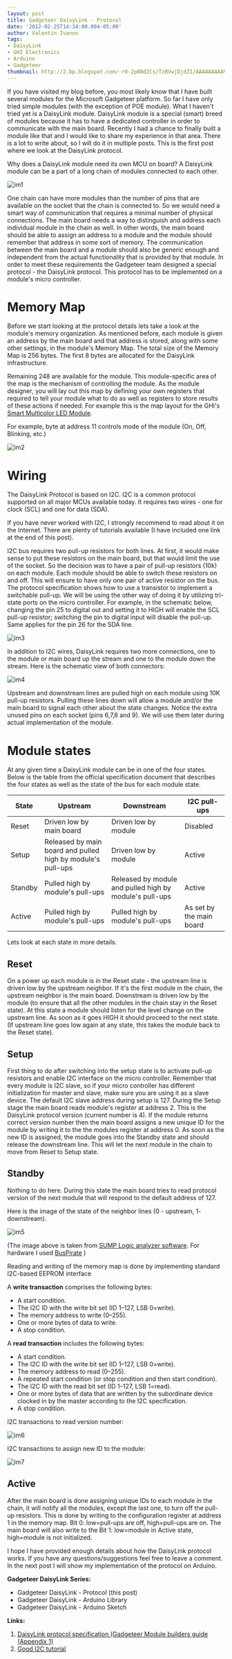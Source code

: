 ```yaml
---
layout: post
title: Gadgeteer DaisyLink - Protocol
date: '2012-02-25T14:34:00.004-05:00'
author: Valentin Ivanov
tags:
- DaisyLink
- GHI Electronics
- Arduino
- Gadgeteer
thumbnail: http://2.bp.blogspot.com/-r0-2pBNd2Cs/TzBVwjDjdZI/AAAAAAAAAVE/N_PgesVTUZM/s72-c/DLChain.jpg
---
```

If you have visited my blog before, you most likely know that I have built several modules for the Microsoft Gadgeteer platform. So far I have only tried simple modules (with the exception of POE module). What I haven't tried yet is a DaisyLink module. DaisyLink module is a special (smart) breed of modules because it has to have a dedicated controller in order to communicate with the main board. Recently I had a chance to finally built a module like that and I would like to share my experience in that area. There is a lot to write about, so I will do it in multiple posts. This is the first post where we look at the DaisyLink protocol.

Why does a DaisyLink module need its own MCU on board? A DaisyLink module can be a part of a long chain of modules connected to each other.

![im1](https://2.bp.blogspot.com/-r0-2pBNd2Cs/TzBVwjDjdZI/AAAAAAAAAVE/N_PgesVTUZM/s1600/DLChain.jpg)

One chain can have more modules than the number of pins that are available on the socket that the chain is connected to. So we would need a smart way of communication that requires a minimal number of physical connections. The main board needs a way to distinguish and address each individual module in the chain as well. In other words, the main board should be able to assign an address to a module and the module should remember that address in some sort of memory. The communication between the main board and a module should also be generic enough and independent from the actual functionality that is provided by that module. In order to meet these requirements the Gadgeteer team designed a special protocol - the DaisyLink protocol. This protocol has to be implemented on a module's micro controller.

# Memory Map

Before we start looking at the protocol details lets take a look at the module's memory organization. As mentioned before, each module is given an address by the main board and that address is stored, along with some other settings, in the module's Memory Map. The total size of the Memory Map is 256 bytes. The first 8 bytes are allocated for the DaisyLink infrastructure.

Remaining 248 are available for the module. This module-specific area of the map is the mechanism of controlling the module. As the module designer, you will lay out this map by defining your own registers that required to tell your module what to do as well as registers to store results of these actions if needed. For example this is the map layout for the GHI's [Smart Multicolor LED Module](https://www.ghielectronics.com/catalog/product/272).

For example, byte at address 11 controls mode of the module (On, Off, Blinking, etc.)

![im2](https://1.bp.blogspot.com/-nrPDnRAQ5Sk/T0lEu_nnvrI/AAAAAAAAAWQ/iInlMmVhWSo/s1600/Map.jpg)

# Wiring

The DaisyLink Protocol is based on I2C. I2C is a common protocol supported on all major MCUs available today. It requires two wires - one for clock (SCL) and one for data (SDA).

If you have never worked with I2C, I strongly recommend to read about it on the Internet. There are plenty of tutorials available (I have included one link at the end of this post).

I2C bus requires two pull-up resistors for both lines. At first, it would make sense to put these resistors on the main board, but that would limit the use of the socket. So the decision was to have a pair of pull-up resistors (10k) on each module. Each module should be able to switch these resistors on and off. This will ensure to have only one pair of active resistor on the bus. The protocol specification shows how to use a transistor to implement a switchable pull-up. We will be using the other way of doing it by utilizing tri-state ports on the micro controller. For example, in the schematic below, changing the pin 25 to digital out and setting it to HIGH will enable the SCL pull-up resistor; switching the pin to digital input will disable the pull-up. Same applies for the pin 26 for the SDA line.

![im3](https://1.bp.blogspot.com/-az2WQU2qBXo/TzFFUAulblI/AAAAAAAAAVU/v5KBnSD55NA/s1600/DLpullup.jpg)

In addition to I2C wires, DaisyLink requires two more connections, one to the module or main board up the stream and one to the module down the stream. Here is the schematic view of both connectors:

![im4](https://2.bp.blogspot.com/-QKsqd0oiYjQ/TzC9DCPnLsI/AAAAAAAAAVM/LbALjqNAA90/s1600/DLConnectors.jpg)

Upstream and downstream lines are pulled high on each module using 10K pull-up resistors. Pulling these lines down will allow a module and/or the main board to signal each other about the state changes. Notice the extra unused pins on each socket (pins 6,7,8 and 9). We will use them later during actual implementation of the module.

# Module states

At any given time a DaisyLink module can be in one of the four states. Below is the table from the official specification document that describes the four states as well as the state of the bus for each module state.

| State | Upstream | Downstream | I2C pull-ups |
| ----- | -------- | ---------- | ------------ |
| Reset | Driven low by main board | Driven low by module | Disabled |
| Setup | Released by main board and pulled high by module's pull-ups | Driven low by module | Active |
| Standby | Pulled high by module's pull-ups | Released by module and pulled high by module's pull-ups | Active |
| Active | Pulled high by module's pull-ups | Pulled high by module's pull-ups | As set by the main board |

Lets look at each state in more details.

## Reset

On a power up each module is in the Reset state - the upstream line is driven low by the upstream neighbor. If it's the first module in the chain, the upstream neighbor is the main board. Downstream is driven low by the module (to ensure that all the other modules in the chain stay in the Reset state). At this state a module should listen for the level change on the upstream line. As soon as it goes HIGH it should proceed to the next state. (If upstream line goes low again at any state, this takes the module back to the Reset state).

## Setup

First thing to do after switching into the setup state is to activate pull-up resistors and enable I2C interface on the micro controller. Remember that every module is I2C slave, so if your micro controller has different initialization for master and slave, make sure you are using it as a slave device. The default I2C slave address during setup is 127. During the Setup stage the main board reads module's register at address 2. This is the DaisyLink protocol version (current number is 4). If the module returns correct version number then the main board assigns a new unique ID for the module by writing it to the the modules register at address 0. As soon as the new ID is assigned, the module goes into the Standby state and should release the downstream line. This will let the next module in the chain to move from Reset to Setup state.

## Standby

Nothing to do here. During this state the main board tries to read protocol version of the next module that will respond to the default address of 127.

Here is the image of the state of the neighbor lines (0 - upstream, 1- downstream).

![im5](https://4.bp.blogspot.com/-9pSfHrANgVw/T0ZUARCGcPI/AAAAAAAAAV4/Gy-wTr-NRkQ/s1600/dl_init.png)

(The image above is taken from [SUMP Logic analyzer software](https://www.sump.org/projects/analyzer/). For hardware I used [BusPirate](https://dangerousprototypes.com/bus-pirate-manual/) )

Reading and writing of the memory map is done by implementing standard I2C-based EEPROM interface

A **write transaction** comprises the following bytes:

- A start condition.
- The I2C ID with the write bit set (ID 1–127, LSB 0=write).
- The memory address to write (0–255).
- One or more bytes of data to write.
- A stop condition.

A **read transaction** includes the following bytes:

- A start condition.
- The I2C ID with the write bit set (ID 1–127, LSB 0=write).
- The memory address to read (0–255).
- A repeated start condition (or stop condition and then start condition).
- The I2C ID with the read bit set (ID 1–127, LSB 1=read).
- One or more bytes of data that are written by the subordinate device clocked in by the master according to the I2C specification.
- A stop condition.

I2C transactions to read version number:

![im6](https://2.bp.blogspot.com/-xcj35o0xkn0/T0fzYeMD2jI/AAAAAAAAAWA/cJ-9FoqplL8/s1600/dl_init_1.png)

I2C transactions to assign new ID to the module:

![im7](https://4.bp.blogspot.com/-55Efff3Hbpk/T0fzwdGd7VI/AAAAAAAAAWI/8Fk32iPXMkM/s1600/dl_init_2.png)

## Active

After the main board is done assigning unique IDs to each module in the chain, it will notify all the modules, except the last one, to turn off the pull-up resistors. This is done by writing to the configuration register at address 1 in the memory map. Bit 0: low=pull-ups are off, high=pull-ups are on. The main board will also write to the Bit 1: low=module in Active state, high=module is not initialized.

I hope I have provided enough details about how the DaisyLink protocol works. If you have any questions/suggestions feel free to leave a comment. In the next post I will show my implementation of the protocol on Arduino.

**Gadgeteer DaisyLink Series:**

- Gadgeteer DaisyLink - Protocol (this post)
- Gadgeteer DaisyLink - Arduino Library
- Gadgeteer DaisyLink - Arduino Sketch

**Links:**

1. [DaisyLink protocol specification (Gadgeteer Module builders guide (Appendix 1)](https://gadgeteer.codeplex.com/releases/view/105388)
2. [Good I2C tutorial](https://www.best-microcontroller-projects.com/i2c-tutorial.html)